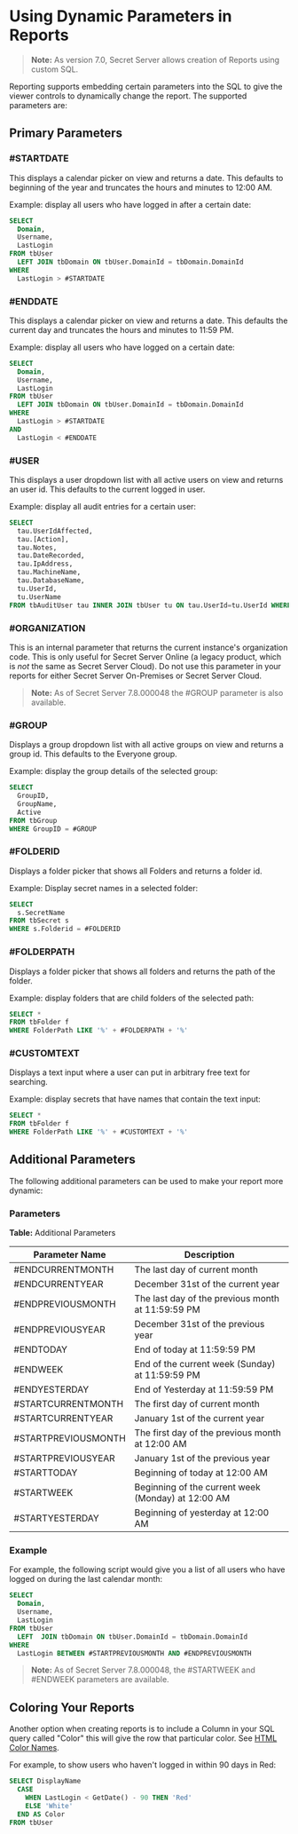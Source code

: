 [title]: # (Using Dynamic Parameters in Reports)
[tags]: # (Reports, Dynamic Parameters, Coloring)
[priority]: # (1000)
[redirect]: # (SecretServerReportParameters)

# Using Dynamic Parameters in Reports

> **Note:** As version 7.0, Secret Server allows creation of Reports using custom SQL.

Reporting supports embedding certain parameters into the SQL to give the viewer controls to dynamically change the report. The supported parameters are:

## Primary Parameters

### #STARTDATE

This displays a calendar picker on view and returns a date. This defaults to beginning of the year and truncates the hours and minutes to 12:00 AM.

Example: display all users who have logged in after a certain date:

``` sql
SELECT
  Domain,
  Username,
  LastLogin
FROM tbUser
  LEFT JOIN tbDomain ON tbUser.DomainId = tbDomain.DomainId
WHERE
  LastLogin > #STARTDATE
```

### #ENDDATE

This displays a calendar picker on view and returns a date. This defaults the current day and truncates the hours and minutes to 11:59 PM.

Example: display all users who have logged on a certain date:

``` sql
SELECT
  Domain,
  Username,
  LastLogin
FROM tbUser
  LEFT JOIN tbDomain ON tbUser.DomainId = tbDomain.DomainId
WHERE
  LastLogin > #STARTDATE
AND
  LastLogin < #ENDDATE
```

### #USER

This displays a user dropdown list with all active users on view and returns an user id. This defaults to the current logged in user.

Example: display all audit entries for  a certain user:

``` sql
SELECT
  tau.UserIdAffected,
  tau.[Action],
  tau.Notes,
  tau.DateRecorded,
  tau.IpAddress,
  tau.MachineName,
  tau.DatabaseName,
  tu.UserId,
  tu.UserName
FROM tbAuditUser tau INNER JOIN tbUser tu ON tau.UserId=tu.UserId WHERE tu.UserId=#USER
```

### #ORGANIZATION

This is an internal parameter that returns the current instance's organization code. This is only useful for Secret Server Online (a legacy product, which is *not* the same as Secret Server Cloud).  Do not use this parameter in your reports for either Secret Server On-Premises or Secret Server Cloud.

> **Note:** As of Secret Server 7.8.000048 the #GROUP parameter is also available.

### #GROUP

Displays a group dropdown list with all active groups on view and returns a group id. This defaults to the Everyone group.

Example: display the group details of the selected group:

``` sql
SELECT
  GroupID,
  GroupName,
  Active
FROM tbGroup
WHERE GroupID = #GROUP
```
### #FOLDERID

Displays a folder picker that shows all Folders and returns a folder id.

Example: Display secret names in a selected folder:

``` sql
SELECT
  s.SecretName
FROM tbSecret s
WHERE s.Folderid = #FOLDERID
```
### #FOLDERPATH

Displays a folder picker that shows all folders and returns the path of the folder.

Example: display folders that are child folders of the selected path:

``` sql
SELECT *
FROM tbFolder f
WHERE FolderPath LIKE '%' + #FOLDERPATH + '%'
```

### #CUSTOMTEXT

Displays a text input where a user can put in arbitrary free text for searching.

Example: display secrets that have names that contain the text input:

``` sql
SELECT *
FROM tbFolder f
WHERE FolderPath LIKE '%' + #CUSTOMTEXT + '%'
```

## Additional Parameters

The following additional parameters can be used to make your report more dynamic:

### Parameters

**Table:** Additional Parameters

| **Parameter Name**  | **Description**                                    |
| ------------------- | -------------------------------------------------- |
| #ENDCURRENTMONTH    | The last day of current month                      |
| #ENDCURRENTYEAR     | December 31st of the current year                  |
| #ENDPREVIOUSMONTH   | The last day of the previous month at 11:59:59 PM  |
| #ENDPREVIOUSYEAR    | December 31st of the previous year                 |
| #ENDTODAY           | End of today at 11:59:59 PM                        |
| #ENDWEEK            | End of the current week (Sunday) at 11:59:59 PM    |
| #ENDYESTERDAY       | End of Yesterday at 11:59:59 PM                    |
| #STARTCURRENTMONTH  | The first day of current month                     |
| #STARTCURRENTYEAR   | January 1st of the current year                    |
| #STARTPREVIOUSMONTH | The first day of the previous month at 12:00 AM    |
| #STARTPREVIOUSYEAR  | January 1st of the previous year                   |
| #STARTTODAY         | Beginning of today at 12:00 AM                     |
| #STARTWEEK          | Beginning of the current week (Monday) at 12:00 AM |
| #STARTYESTERDAY     | Beginning of yesterday at 12:00 AM                 |

### Example

For example, the following script would give you a list of all users who have logged on during the last calendar month:

``` sql
SELECT
  Domain,
  Username,
  LastLogin
FROM tbUser
  LEFT  JOIN tbDomain ON tbUser.DomainId = tbDomain.DomainId
WHERE
  LastLogin BETWEEN #STARTPREVIOUSMONTH AND #ENDPREVIOUSMONTH
```

> **Note:** As of Secret Server 7.8.000048, the #STARTWEEK and #ENDWEEK parameters are available.

## Coloring Your Reports

Another option when creating reports is to include a Column in your SQL query called "Color" this will give the row that particular color. See [HTML Color Names](https://www.w3schools.com/tags/ref_colornames.asp).

For example, to show users who haven't logged in within 90 days in Red:

``` sql
SELECT DisplayName
  CASE
    WHEN LastLogin < GetDate() - 90 THEN 'Red'
    ELSE 'White'
  END AS Color
FROM tbUser
```


